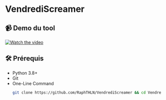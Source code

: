 # VendrediScreamer

## 📹 Demo du tool
[![Watch the video](https://img.youtube.com/vi/-RcN3BHB_Tg/maxresdefault.jpg)](https://youtu.be/-RcN3BHB_Tg)


## 🛠️ Prérequis

- Python 3.8+
- Git
- One-Line Command
  ```bash
  git clone https://github.com/RaphTHLN/VendrediScreamer && cd VendrediScreamer && python -m pip install -r requirements.txt && python screamer.py

